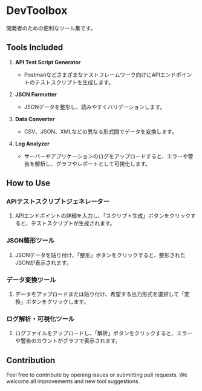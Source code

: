 # DevToolbox

開発者のための便利なツール集です。

## Tools Included

1. **API Test Script Generator**
   - Postmanなどさまざまなテストフレームワーク向けにAPIエンドポイントのテストスクリプトを生成します。

2. **JSON Formatter**
   - JSONデータを整形し、読みやすくバリデーションします。

3. **Data Converter**
   - CSV、JSON、XMLなどの異なる形式間でデータを変換します。

4. **Log Analyzer**
   - サーバーやアプリケーションのログをアップロードすると、エラーや警告を解析し、グラフやレポートとして可視化します。

## How to Use

### APIテストスクリプトジェネレーター
1. APIエンドポイントの詳細を入力し、「スクリプト生成」ボタンをクリックすると、テストスクリプトが生成されます。

### JSON整形ツール
1. JSONデータを貼り付け、「整形」ボタンをクリックすると、整形されたJSONが表示されます。

### データ変換ツール
1. データをアップロードまたは貼り付け、希望する出力形式を選択して「変換」ボタンをクリックします。

### ログ解析・可視化ツール
1. ログファイルをアップロードし、「解析」ボタンをクリックすると、エラーや警告のカウントがグラフで表示されます。

## Contribution

Feel free to contribute by opening issues or submitting pull requests. We welcome all improvements and new tool suggestions.
